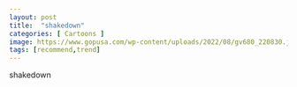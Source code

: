```yaml
---
layout: post
title:  "shakedown"
categories: [ Cartoons ]
image: https://www.gopusa.com/wp-content/uploads/2022/08/gv680_220830.jpg
tags: [recommend,trend]
---
```

shakedown

<!--stackedit_data:
eyJoaXN0b3J5IjpbLTE2NTQ3NTY5NDYsMTUwMzQ2NzE4OCwtNj
gyMTIyOTcsLTMyMzIwNTcxOSwtOTkxNDgzOTQ5LDE2MzYzODM2
MTZdfQ==
-->